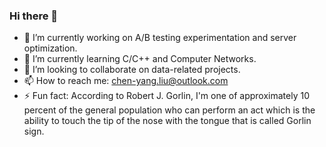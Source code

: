 ### Hi there 👋

- 🔭 I’m currently working on A/B testing experimentation and server optimization.
- 🌱 I’m currently learning C/C++ and Computer Networks.
- 👯 I’m looking to collaborate on data-related projects.
- 📫 How to reach me: chen-yang.liu@outlook.com
- ⚡ Fun fact: According to Robert J. Gorlin, I'm one of approximately 10 percent of the general population who can perform an act which is the ability to touch the tip of the nose with the tongue that is called Gorlin sign.


<!--
**jimbo-liu/jimbo-liu** is a ✨ _special_ ✨ repository because its `README.md` (this file) appears on your GitHub profile.

Here are some ideas to get you started:

- 🔭 I’m currently working on ...
- 🌱 I’m currently learning ...
- 👯 I’m looking to collaborate on ...
- 🤔 I’m looking for help with ...
- 💬 Ask me about ...
- 📫 How to reach me: ...
- 😄 Pronouns: ...
- ⚡ Fun fact: ...
-->
